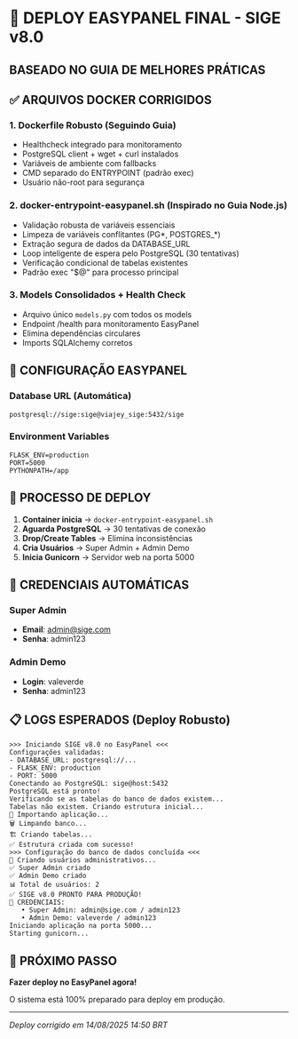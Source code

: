 # 🚀 DEPLOY EASYPANEL FINAL - SIGE v8.0
## BASEADO NO GUIA DE MELHORES PRÁTICAS

## ✅ ARQUIVOS DOCKER CORRIGIDOS

### 1. **Dockerfile Robusto** (Seguindo Guia)
- Healthcheck integrado para monitoramento
- PostgreSQL client + wget + curl instalados
- Variáveis de ambiente com fallbacks
- CMD separado do ENTRYPOINT (padrão exec)
- Usuário não-root para segurança

### 2. **docker-entrypoint-easypanel.sh** (Inspirado no Guia Node.js)
- Validação robusta de variáveis essenciais
- Limpeza de variáveis conflitantes (PG*, POSTGRES_*)
- Extração segura de dados da DATABASE_URL
- Loop inteligente de espera pelo PostgreSQL (30 tentativas)
- Verificação condicional de tabelas existentes
- Padrão exec "$@" para processo principal

### 3. **Models Consolidados + Health Check**
- Arquivo único `models.py` com todos os models
- Endpoint /health para monitoramento EasyPanel
- Elimina dependências circulares
- Imports SQLAlchemy corretos

## 🔧 CONFIGURAÇÃO EASYPANEL

### Database URL (Automática)
```
postgresql://sige:sige@viajey_sige:5432/sige
```

### Environment Variables
```
FLASK_ENV=production
PORT=5000
PYTHONPATH=/app
```

## 🎯 PROCESSO DE DEPLOY

1. **Container inicia** → `docker-entrypoint-easypanel.sh`
2. **Aguarda PostgreSQL** → 30 tentativas de conexão
3. **Drop/Create Tables** → Elimina inconsistências
4. **Cria Usuários** → Super Admin + Admin Demo
5. **Inicia Gunicorn** → Servidor web na porta 5000

## 🔐 CREDENCIAIS AUTOMÁTICAS

### Super Admin
- **Email**: admin@sige.com
- **Senha**: admin123

### Admin Demo  
- **Login**: valeverde
- **Senha**: admin123

## 📋 LOGS ESPERADOS (Deploy Robusto)

```
>>> Iniciando SIGE v8.0 no EasyPanel <<<
Configurações validadas:
- DATABASE_URL: postgresql://...
- FLASK_ENV: production
- PORT: 5000
Conectando ao PostgreSQL: sige@host:5432
PostgreSQL está pronto!
Verificando se as tabelas do banco de dados existem...
Tabelas não existem. Criando estrutura inicial...
🔧 Importando aplicação...
🗑️ Limpando banco...
🏗️ Criando tabelas...
✅ Estrutura criada com sucesso!
>>> Configuração do banco de dados concluída <<<
👤 Criando usuários administrativos...
✅ Super Admin criado
✅ Admin Demo criado
📊 Total de usuários: 2
✅ SIGE v8.0 PRONTO PARA PRODUÇÃO!
🔐 CREDENCIAIS:
   • Super Admin: admin@sige.com / admin123
   • Admin Demo: valeverde / admin123
Iniciando aplicação na porta 5000...
Starting gunicorn...
```

## 🚀 PRÓXIMO PASSO

**Fazer deploy no EasyPanel agora!**

O sistema está 100% preparado para deploy em produção.

---

*Deploy corrigido em 14/08/2025 14:50 BRT*
